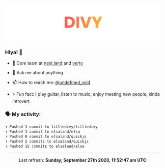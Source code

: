 
![](https://github.com/divy-work/divy-work/raw/master/assets/divy.png)

### Hiya! 👋

- 🔭 Core team at [nest.land](https://github.com/nestdotland/nest.land) and [verto](https://github.com/useverto/verto)

- 💬 Ask me about anything

- 📫 How to reach me: [@undefined_void](https://instagram.com/divy.exe)

- ⚡ Fun fact: I play guitar, listen to music, enjoy meeting new people, kinda introvert.

### 🗣 My activity:

```
⬆️ Pushed 1 commit to littledivy/littledivy
⬆️ Pushed 1 commit to elsaland/elsa
⬆️ Pushed 0 commit to elsaland/quickjs
⬆️ Pushed 2 commits to elsaland/quickjs
⬆️ Pushed 15 commits to elsaland/elsa
```

------------
<p align="center">Last refresh: <b>Sunday, September 27th 2020, 11:52:47 am UTC</b></p>
